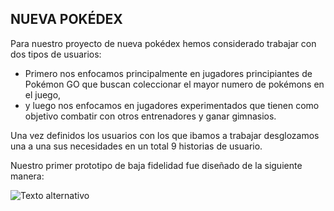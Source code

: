 ## NUEVA POKÉDEX

Para nuestro proyecto de nueva pokédex hemos considerado trabajar con dos tipos de usuarios:
- Primero nos enfocamos principalmente en jugadores principiantes de Pokémon GO que buscan coleccionar el mayor numero de pokémons en el juego,
- y luego nos enfocamos en jugadores experimentados que tienen como objetivo combatir con otros entrenadores y ganar gimnasios.

Una vez definidos los usuarios con los que ibamos a trabajar desglozamos una a una sus necesidades en un total 9 historias de usuario.

Nuestro primer prototipo de baja fidelidad fue diseñado de la siguiente manera:

![Texto alternativo](/img_readme/HU.jpeg)